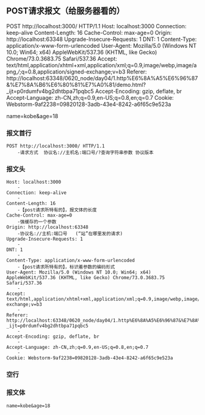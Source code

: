 ## POST请求报文（给服务器看的）
POST http://localhost:3000/ HTTP/1.1
Host: localhost:3000
Connection: keep-alive
Content-Length: 16
Cache-Control: max-age=0
Origin: http://localhost:63348
Upgrade-Insecure-Requests: 1
DNT: 1
Content-Type: application/x-www-form-urlencoded
User-Agent: Mozilla/5.0 (Windows NT 10.0; Win64; x64) AppleWebKit/537.36 (KHTML, like Gecko) Chrome/73.0.3683.75 Safari/537.36
Accept: text/html,application/xhtml+xml,application/xml;q=0.9,image/webp,image/apng,*/*;q=0.8,application/signed-exchange;v=b3
Referer: http://localhost:63348/0620_node/day04/1.http%E6%8A%A5%E6%96%87&%E7%8A%B6%E6%80%81%E7%A0%81/demo.html?_ijt=p0rdumfv4bg2dhtbpa71pqbc5
Accept-Encoding: gzip, deflate, br
Accept-Language: zh-CN,zh;q=0.9,en-US;q=0.8,en;q=0.7
Cookie: Webstorm-9af2238=09820128-3adb-43e4-8242-a6f65c9e523a

name=kobe&age=18

### 报文首行
    POST http://localhost:3000/ HTTP/1.1
        -请求方式  协议名://主机名:端口号/?查询字符串参数 协议版本
### 报文头
    Host: localhost:3000
        -
    Connection: keep-alive
        -
    Content-Length: 16
        -【post请求所特有的】，报文体的长度
    Cache-Control: max-age=0
        -强缓存的一个参数
    Origin: http://localhost:63348
        -协议名://主机:端口号   (“站”在哪里发的请求)
    Upgrade-Insecure-Requests: 1
        -
    DNT: 1
        -
    Content-Type: application/x-www-form-urlencoded
        -【post请求所特有的】，标识着参数的编码形式
    User-Agent: Mozilla/5.0 (Windows NT 10.0; Win64; x64) AppleWebKit/537.36 (KHTML, like Gecko) Chrome/73.0.3683.75 Safari/537.36
        -
    Accept: text/html,application/xhtml+xml,application/xml;q=0.9,image/webp,image/apng,*/*;q=0.8,application/signed-exchange;v=b3
        -
    Referer: http://localhost:63348/0620_node/day04/1.http%E6%8A%A5%E6%96%87&%E7%8A%B6%E6%80%81%E7%A0%81/demo.html?_ijt=p0rdumfv4bg2dhtbpa71pqbc5
        -
    Accept-Encoding: gzip, deflate, br
        -
    Accept-Language: zh-CN,zh;q=0.9,en-US;q=0.8,en;q=0.7
        -
    Cookie: Webstorm-9af2238=09820128-3adb-43e4-8242-a6f65c9e523a
    
### 空行
### 报文体
    name=kobe&age=18